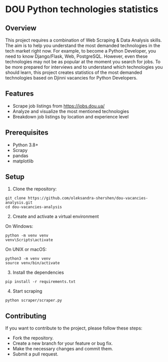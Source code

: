 # DOU Python technologies statistics

## Overview
This project requires a combination of Web Scraping & Data Analysis skills. The aim is to help you understand the most demanded
technologies in the tech market right now. For example, to become a Python Developer, you need to know Django/Flask, Web, PostgreSQL.
However, even these technologies may not be as popular at the moment you search for jobs.
To be more prepared for interviews and to understand which technologies you should learn, this project creates statistics of the most 
demanded technologies based on Djinni vacancies for Python Developers.

## Features
- Scrape job listings from https://jobs.dou.ua/
- Analyze and visualize the most mentioned technologies
- Breakdown job listings by location and experience level

## Prerequisites
- Python 3.8+
- Scrapy
- pandas
- matplotlib

## Setup
1. Clone the repository:
```
git clone https://github.com/oleksandra-shershen/dou-vacancies-analysis.git
cd dou-vacancies-analysis
```

2. Create and activate a virtual environment

On Windows:
```
python -m venv venv 
venv\Scripts\activate
```
On UNIX or macOS:
```
python3 -m venv venv 
source venv/bin/activate
```

3. Install the dependencies
```
pip install -r requirements.txt
```

4. Start scraping
```
python scraper/scraper.py
```

## Contributing
If you want to contribute to the project, please follow these steps:

- Fork the repository.
- Create a new branch for your feature or bug fix.
- Make the necessary changes and commit them.
- Submit a pull request.